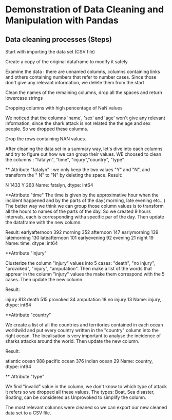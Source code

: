 # Demonstration of Data Cleaning and Manipulation with Pandas

## Data cleaning processes (Steps)

Start with importing the data set (CSV file)
 
Create a copy of the original dataframe to modify it safely

Examine the data : there are unnamed columns, columns containing links and others containing numbers that refer to number cases.
Since those don't give any relevant information, we delete them from the start

Clean the names of the remaining columns, drop all the spaces and return lowercase strings

Dropping columns with high pencentage of NaN values

We noticed that the columns 'name', 'sex' and 'age' won't give any relevant information, since the shark attack is not related the the age and sex people. So we dropped these columns.

Drop the rows containing NAN values.

After cleaning the data set in a summary way, let's dive into each columns and try to figure out how we can group their values.
WE choosed to clean the columns : "fatalyn", "time", "injury","country", "type"

** Attribute "fatalyn" : we only keep the two values "Y" and "N", and transform the " N" to "N" by deleting the space.
Result: 

N    1433
Y     263
Name: fatalyn, dtype: int64

**Attribute "time"
The time is given by the approximative hour when the incident happened and by the parts of the day( morning, late evening etc...)
The better way we think we can group those column values is to transform all the hours to names of the parts of the day.
So we created 9 hours intervals, each is corresponding witha specific par of the day. Then update the dataframe with the new column.

Result:
earlyafternoon    392
morning           352
afternoon         147
earlymorning      139
latemorning       130
lateafternoon     101
earlyevening       92
evening            21
night              19
Name: time, dtype: int64

**Attribute "injury"

Clusterize the column "injury" values into 5 cases: "death", "no injury", "provoked", "injury", "amputation". Then make a list of the words that apprear in the column "injury" values the make them correspond with the 5 cases..Then update the new column.

Result: 

injury        813
death         515
provoked       34
amputation     18
no injury      13
Name: injury, dtype: int64

**Attribute "country"

We create a list of all the countries and territories contained in each ocean worldwild and put every country written in the "country" column into the right ocean. The localisation is very important to analyse the incidence of sharks attacks around the world. Then update the new column.

Result:

atlantic ocean    988
pacific ocean     376
indian ocean       29
Name: country, dtype: int64

** Attribute "type"

We find "invalid" value in the column, we don't know to which type of attack it refers so we dropped all these values.
The types: Boat, Sea disaster, Boating, can be considered as Unprovoked to simplify the column.

The most relevant columns were cleaned so we can export our new cleaned data set to a CSV file. 


